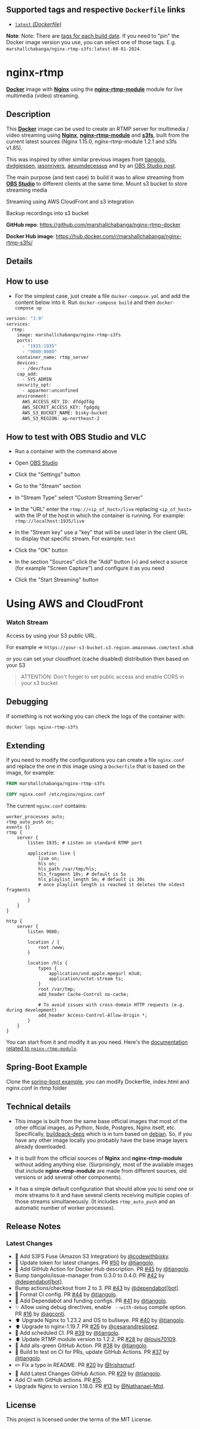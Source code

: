 ## Supported tags and respective `Dockerfile` links

* [`latest` _(Dockerfile)_](https://github.com/marshallchabanga/nginx-rtmp-docker/blob/master/Dockerfile)

**Note**: Note: There are [tags for each build date](https://hub.docker.com/r/marshallchabanga/nginx-rtmp-s3fs/tags). If you need to "pin" the Docker image version you use, you can select one of those tags. E.g. `marshallchabanga/nginx-rtmp-s3fs:latest-08-01-2024`.

# nginx-rtmp

[**Docker**](https://www.docker.com/) image with [**Nginx**](http://nginx.org/en/) using the [**nginx-rtmp-module**](https://github.com/arut/nginx-rtmp-module) module for live multimedia (video) streaming.

## Description

This [**Docker**](https://www.docker.com/) image can be used to create an RTMP server for multimedia / video streaming using [**Nginx**](http://nginx.org/en/), [**nginx-rtmp-module**](https://github.com/arut/nginx-rtmp-module) and [**s3fs**](https://github.com/s3fs-fuse/s3fs-fuse), built from the current latest sources (Nginx 1.15.0, nginx-rtmp-module 1.2.1 and s3fs v1.85).

This was inspired by other similar previous images from [tiangolo](https://hub.docker.com/r/tiangolo/nginx-rtmp/), [dvdgiessen](https://hub.docker.com/r/dvdgiessen/nginx-rtmp-docker/), [jasonrivers](https://hub.docker.com/r/jasonrivers/nginx-rtmp/), [aevumdecessus](https://hub.docker.com/r/aevumdecessus/docker-nginx-rtmp/) and by an [OBS Studio post](https://obsproject.com/forum/resources/how-to-set-up-your-own-private-rtmp-server-using-nginx.50/).

The main purpose (and test case) to build it was to allow streaming from [**OBS Studio**](https://obsproject.com/) to different clients at the same time. Mount s3 bucket to store streaming media 

Streaming using AWS CloudFront and s3 integration

Backup recordings into s3 bucket

**GitHub repo**: <https://github.com/marshallchabanga/nginx-rtmp-docker>

**Docker Hub image**: <https://hub.docker.com/r/marshallchabanga/nginx-rtmp-s3fs/>

## Details

## How to use

* For the simplest case, just create a file `docker-compose.yml` and add the content below into it. Run `docker-compose build` and then `docker-compose up`


```bash
version: "3.9"
services:
  rtmp:
    image: marshallchabanga/nginx-rtmp-s3fs
    ports:
      - "1935:1935"
      - "9080:9080"
    container_name: rtmp_server
    devices:
      - /dev/fuse
    cap_add:
      - SYS_ADMIN
    security_opt:
      - apparmor:unconfined
    environment:
      AWS_ACCESS_KEY_ID: dfdgdfdg
      AWS_SECRET_ACCESS_KEY: fgdgdg
      AWS_S3_BUCKET_NAME: bisky-bucket
      AWS_S3_REGION: ap-northeast-2
```

## How to test with OBS Studio and VLC

* Run a container with the command above


* Open [OBS Studio](https://obsproject.com/)
* Click the "Settings" button
* Go to the "Stream" section
* In "Stream Type" select "Custom Streaming Server"
* In the "URL" enter the `rtmp://<ip_of_host>/live` replacing `<ip_of_host>` with the IP of the host in which the container is running. For example: `rtmp://localhost:1935/live`
* In the "Stream key" use a "key" that will be used later in the client URL to display that specific stream. For example: `test`
* Click the "OK" button
* In the section "Sources" click the "Add" button (`+`) and select a source (for example "Screen Capture") and configure it as you need
* Click the "Start Streaming" button


# Using AWS and CloudFront

### Watch Stream

Access by using your S3 public URL.

For example => `https://your-s3-bucket.s3.region.amazonaws.com/test.m3u8`

or you can set your cloudfront (cache disabled) distribution then based on your S3

>  ATTENTION:
>  Don't forget to set public access and enable CORS in your s3 bucket
> 

## Debugging

If something is not working you can check the logs of the container with:

```bash
docker logs nginx-rtmp-s3fs
```

## Extending

If you need to modify the configurations you can create a file `nginx.conf` and replace the one in this image using a `Dockerfile` that is based on the image, for example:

```Dockerfile
FROM marshallchabanga/nginx-rtmp-s3fs

COPY nginx.conf /etc/nginx/nginx.conf
```

The current `nginx.conf` contains:

```Nginx
worker_processes auto;
rtmp_auto_push on;
events {}
rtmp {
    server {
        listen 1935; # Listen on standard RTMP port

        application live {
            live on;
            hls on;
            hls_path /var/tmp/hls;
            hls_fragment 10s; # default is 5s
            hls_playlist_length 5m; # default is 30s
            # once playlist length is reached it deletes the oldest fragments

        }
    }
}

http {
    server {
        listen 9080;

        location / {
            root /www;
        }

        location /hls {
            types {
                application/vnd.apple.mpegurl m3u8;
                application/octet-stream ts;
            }
            root /var/tmp;
            add_header Cache-Control no-cache;

            # To avoid issues with cross-domain HTTP requests (e.g. during development)
            add_header Access-Control-Allow-Origin *;
        }
    }
}
```

You can start from it and modify it as you need. Here's the [documentation related to `nginx-rtmp-module`](https://github.com/arut/nginx-rtmp-module/wiki/Directives).

## Spring-Boot Example
Clone the [spring-boot example](https://gitlab.com/code-with-bisky/spring-boot-live-streaming), you can modify Dockerfile, index.html and nginx.conf in rtmp folder


## Technical details

* This image is built from the same base official images that most of the other official images, as Python, Node, Postgres, Nginx itself, etc. Specifically, [buildpack-deps](https://hub.docker.com/_/buildpack-deps/) which is in turn based on [debian](https://hub.docker.com/_/debian/). So, if you have any other image locally you probably have the base image layers already downloaded.

* It is built from the official sources of **Nginx** and **nginx-rtmp-module** without adding anything else. (Surprisingly, most of the available images that include **nginx-rtmp-module** are made from different sources, old versions or add several other components).

* It has a simple default configuration that should allow you to send one or more streams to it and have several clients receiving multiple copies of those streams simultaneously. (It includes `rtmp_auto_push` and an automatic number of worker processes).

## Release Notes

### Latest Changes

* 👷 Add S3FS Fuse (Amazon S3 Integration) by [@codewithbisky](https://github.com/marshallchabanga).
* 👷 Update token for latest changes. PR [#50](https://github.com/tiangolo/nginx-rtmp-docker/pull/50) by [@tiangolo](https://github.com/tiangolo).
* 👷 Add GitHub Action for Docker Hub description. PR [#45](https://github.com/tiangolo/nginx-rtmp-docker/pull/45) by [@tiangolo](https://github.com/tiangolo).
* Bump tiangolo/issue-manager from 0.3.0 to 0.4.0. PR [#42](https://github.com/tiangolo/nginx-rtmp-docker/pull/42) by [@dependabot[bot]](https://github.com/apps/dependabot).
* Bump actions/checkout from 2 to 3. PR [#43](https://github.com/tiangolo/nginx-rtmp-docker/pull/43) by [@dependabot[bot]](https://github.com/apps/dependabot).
* 🎨 Format CI config. PR [#44](https://github.com/tiangolo/nginx-rtmp-docker/pull/44) by [@tiangolo](https://github.com/tiangolo).
* 👷 Add Dependabot and funding configs. PR [#41](https://github.com/tiangolo/nginx-rtmp-docker/pull/41) by [@tiangolo](https://github.com/tiangolo).
* ✨ Allow using debug directives, enable ` --with-debug` compile option. PR [#16](https://github.com/tiangolo/nginx-rtmp-docker/pull/16) by [@agconti](https://github.com/agconti).
* ⬆️ Upgrade Nginx to 1.23.2 and OS to bullseye. PR [#40](https://github.com/tiangolo/nginx-rtmp-docker/pull/40) by [@tiangolo](https://github.com/tiangolo).
* ⬆ Upgrade to nginx-1.19.7. PR [#26](https://github.com/tiangolo/nginx-rtmp-docker/pull/26) by [@cesarandreslopez](https://github.com/cesarandreslopez).
* 👷 Add scheduled CI. PR [#39](https://github.com/tiangolo/nginx-rtmp-docker/pull/39) by [@tiangolo](https://github.com/tiangolo).
* ⬆ Update RTMP module version to 1.2.2. PR [#28](https://github.com/tiangolo/nginx-rtmp-docker/pull/28) by [@louis70109](https://github.com/louis70109).
* 👷 Add alls-green GitHub Action. PR [#38](https://github.com/tiangolo/nginx-rtmp-docker/pull/38) by [@tiangolo](https://github.com/tiangolo).
* 👷 Build to test on CI for PRs, update GitHub Actions. PR [#37](https://github.com/tiangolo/nginx-rtmp-docker/pull/37) by [@tiangolo](https://github.com/tiangolo).
* ✏️ Fix a typo in README. PR [#20](https://github.com/tiangolo/nginx-rtmp-docker/pull/20) by [@Irishsmurf](https://github.com/Irishsmurf).
* 👷 Add Latest Changes GitHub Action. PR [#29](https://github.com/tiangolo/nginx-rtmp-docker/pull/29) by [@tiangolo](https://github.com/tiangolo).
* Add CI with GitHub actions. PR [#15](https://github.com/tiangolo/nginx-rtmp-docker/pull/15).
* Upgrade Nginx to version 1.18.0. PR [#13](https://github.com/tiangolo/nginx-rtmp-docker/pull/13) by [@Nathanael-Mtd](https://github.com/Nathanael-Mtd).

## License

This project is licensed under the terms of the MIT License.


